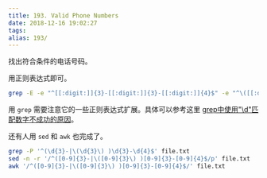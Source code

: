 ```yaml
---
title: 193. Valid Phone Numbers
date: 2018-12-16 19:02:27
tags:
alias: 193/
---
```


找出符合条件的电话号码。

<!--more-->

用正则表达式即可。

```sh
grep -E -e "^[[:digit:]]{3}-[[:digit:]]{3}-[[:digit:]]{4}$" -e "^\([[:digit:]]{3}\)\ [[:digit:]]{3}-[[:digit:]]{4}$" file.txt
```

用 `grep` 需要注意它的一些正则表达式扩展。具体可以参考这里 [grep中使用"\d"匹配数字不成功的原因](https://blog.csdn.net/yufenghyc/article/details/51078107)。

还有人用 `sed` 和 `awk` 也完成了。

```sh
grep -P '^(\d{3}-|\(\d{3}\) )\d{3}-\d{4}$' file.txt
sed -n -r '/^([0-9]{3}-|\([0-9]{3}\) )[0-9]{3}-[0-9]{4}$/p' file.txt
awk '/^([0-9]{3}-|\([0-9]{3}\) )[0-9]{3}-[0-9]{4}$/' file.txt
```
